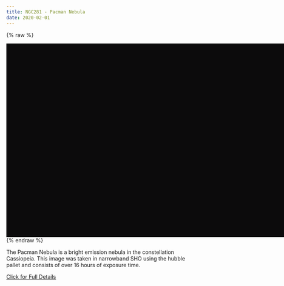 ```yaml
---
title: NGC281 - Pacman Nebula
date: 2020-02-01
---
```


{% raw %}
<div id="openseadragon1" style="width:800px; height:510px; background-color:#0C0B0C"></div>
<script src="/DZI/openseadragon/openseadragon.min.js"></script>
<script type="text/javascript">
    var viewer = OpenSeadragon({
        id: "openseadragon1",
        prefixUrl: "/openseadragon/images/",
        showNavigationControl:false
    });
    viewer.addTiledImage({
        tileSource: '/DZI/eigenVector.Pacman.xml',
        index:0
    });
</script>
{% endraw %}

The Pacman Nebula is a bright emission nebula in the constellation Cassiopeia. This image was taken in narrowband SHO using the hubble pallet and consists of over 16 hours of exposure time.

[Click for Full Details](/Deep-Sky/Pacman/SHO/)
